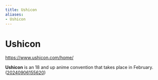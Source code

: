 ```yaml
---
title: Ushicon
aliases:
- Ushicon
---
```


# Ushicon

https://www.ushicon.com/home/

**Ushicon** is an 18 and up anime convention that takes place in February. ([20240906155620](../entries/20240906155620.md))
